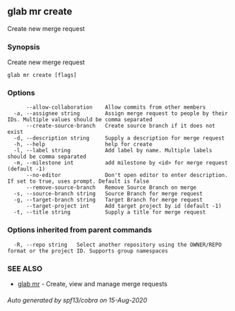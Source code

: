 ## glab mr create

Create new merge request

### Synopsis

Create new merge request

```
glab mr create [flags]
```

### Options

```
      --allow-collaboration    Allow commits from other members
  -a, --assignee string        Assign merge request to people by their IDs. Multiple values should be comma separated 
      --create-source-branch   Create source branch if it does not exist
  -d, --description string     Supply a description for merge request
  -h, --help                   help for create
  -l, --label string           Add label by name. Multiple labels should be comma separated
  -m, --milestone int          add milestone by <id> for merge request (default -1)
      --no-editor              Don't open editor to enter description. If set to true, uses prompt. Default is false
      --remove-source-branch   Remove Source Branch on merge
  -s, --source-branch string   Source Branch for merge request
  -g, --target-branch string   Target Branch for merge request
      --target-project int     Add target project by id (default -1)
  -t, --title string           Supply a title for merge request
```

### Options inherited from parent commands

```
  -R, --repo string   Select another repository using the OWNER/REPO format or the project ID. Supports group namespaces
```

### SEE ALSO

* [glab mr](glab_mr.md)	 - Create, view and manage merge requests

###### Auto generated by spf13/cobra on 15-Aug-2020
